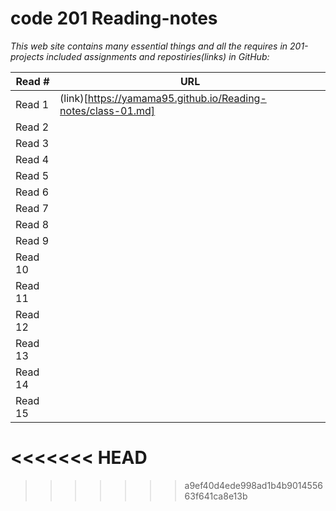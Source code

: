 # code 201 Reading-notes
*This web site contains many essential things and all the requires in 201-projects included assignments and repostiries(links) in GitHub:*

| Read #           |     URL
|------------------|----------------
|Read 1            |(link)[https://yamama95.github.io/Reading-notes/class-01.md]
|Read 2            |[]()
|Read 3            |[]()
|Read 4            |[]()
|Read 5            |[]()
|Read 6            |[]()
|Read 7            |[]()
|Read 8            |[]()
|Read 9            |[]()
|Read 10           |[]()
|Read 11           |[]()
|Read 12           |[]()
|Read 13           |[]()
|Read 14           |[]()
|Read 15           |[]()






<<<<<<< HEAD
=======





>>>>>>> a9ef40d4ede998ad1b4b901455663f641ca8e13b
